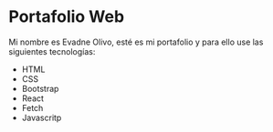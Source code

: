 # Portafolio Web

Mi nombre es Evadne Olivo, esté es mi portafolio y para ello use las siguientes tecnologías:

- HTML
- CSS
- Bootstrap
- React
- Fetch
- Javascritp

